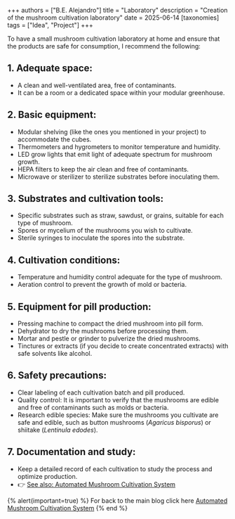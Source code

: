 +++
authors = ["B.E. Alejandro"]
title = "Laboratory"
description = "Creation of the mushroom cultivation laboratory"
date = 2025-06-14
[taxonomies]
tags = ["Idea", "Project"]
+++

To have a small mushroom cultivation laboratory at home and ensure that the products are safe for consumption, I recommend the following:

## 1. **Adequate space:**
- A clean and well-ventilated area, free of contaminants.
- It can be a room or a dedicated space within your modular greenhouse.


## 2. **Basic equipment:**
- Modular shelving (like the ones you mentioned in your project) to accommodate the cubes.
- Thermometers and hygrometers to monitor temperature and humidity.
- LED grow lights that emit light of adequate spectrum for mushroom growth.
- HEPA filters to keep the air clean and free of contaminants.
- Microwave or sterilizer to sterilize substrates before inoculating them.


## 3. **Substrates and cultivation tools:**
- Specific substrates such as straw, sawdust, or grains, suitable for each type of mushroom.
- Spores or mycelium of the mushrooms you wish to cultivate.
- Sterile syringes to inoculate the spores into the substrate.


## 4. **Cultivation conditions:**
- Temperature and humidity control adequate for the type of mushroom.
- Aeration control to prevent the growth of mold or bacteria.


## 5. **Equipment for pill production:**
- Pressing machine to compact the dried mushroom into pill form.
- Dehydrator to dry the mushrooms before processing them.
- Mortar and pestle or grinder to pulverize the dried mushrooms.
- Tinctures or extracts (if you decide to create concentrated extracts) with safe solvents like alcohol.


## 6. **Safety precautions:**
- Clear labeling of each cultivation batch and pill produced.
- Quality control: It is important to verify that the mushrooms are edible and free of contaminants such as molds or bacteria.
- Research edible species: Make sure the mushrooms you cultivate are safe and edible, such as button mushrooms (*Agaricus bisporus*) or shiitake (*Lentinula edodes*).


## 7. **Documentation and study:**
- Keep a detailed record of each cultivation to study the process and optimize production.
- 👉 [See also: Automated Mushroom Cultivation System](@/blog/hongos/index.md)


{% alert(important=true) %}
For back to the main blog click here [Automated Mushroom Cultivation System](@/blog/hongos/index.md)
{% end %}
